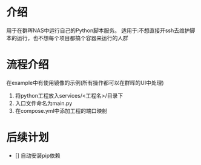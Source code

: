 
# 介绍

用于在群晖NAS中运行自己的Python脚本服务。
适用于:不想直接开ssh去维护脚本的运行，也不想每个项目都搞个容器来运行的人群


# 流程介绍

在example中有使用镜像的示例(所有操作都可以在群晖的UI中处理)
1. 将python工程放入services/<工程名>/目录下
2. 入口文件命名为main.py
3. 在compose.yml中添加工程的端口映射


# 后续计划

- [] 自动安装pip依赖